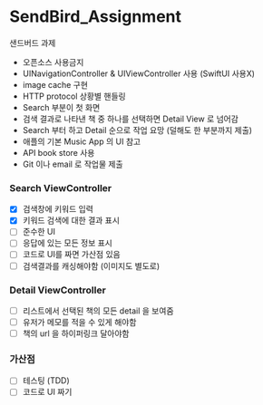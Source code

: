 # SendBird_Assignment
샌드버드 과제

- 오픈소스 사용금지
- UINavigationController & UIViewController 사용 (SwiftUI 사용X)
- image cache 구현
- HTTP protocol 상황별 핸들링
- Search 부분이 첫 화면
- 검색 결과로 나타낸 책 중 하나를 선택하면 Detail View 로 넘어감
- Search 부터 하고 Detail 순으로 작업 요망 (덜해도 한 부분까지 제출)
- 애플의 기본 Music App 의 UI 참고
- API book store 사용
- Git 이나 email 로 작업물 제출

### Search ViewController
- [x] 검색창에 키워드 입력
- [x] 키워드 검색에 대한 결과 표시
- [ ] 준수한 UI
- [ ] 응답에 있는 모든 정보 표시
- [ ] 코드로 UI를 짜면 가산점 있음
- [ ] 검색결과를 캐싱해야함 (이미지도 별도로)

### Detail ViewController
- [ ] 리스트에서 선택된 책의 모든 detail 을 보여줌
- [ ] 유저가 메모를 적을 수 있게 해야함
- [ ] 책의 url 을 하이퍼링크 달아야함

### 가산점
- [ ] 테스팅 (TDD)
- [ ] 코드로 UI 짜기
